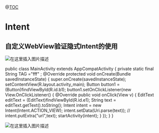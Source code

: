 @[TOC](实验五)
# Intent
## 自定义WebView验证隐式Intent的使用
![在这里插入图片描述](https://img-blog.csdnimg.cn/20190514110140297.png?x-oss-process=image/watermark,type_ZmFuZ3poZW5naGVpdGk,shadow_10,text_aHR0cHM6Ly9ibG9nLmNzZG4ubmV0L3FxXzQyMjQxNDEy,size_16,color_FFFFFF,t_70)


public class MainActivity extends AppCompatActivity {
    private static final String TAG ="fff" ;
    @Override
    protected void onCreate(Bundle savedInstanceState) {
        super.onCreate(savedInstanceState);
        setContentView(R.layout.activity_main);
        Button button1 = (Button)findViewById(R.id.b1);
        button1.setOnClickListener(new View.OnClickListener() {
            @Override
            public void onClick(View v) {
                EditText editText = (EditText)findViewById(R.id.e1);
                String text = editText.getText().toString();
                Intent intent = new Intent(Intent.ACTION_VIEW);
                intent.setData(Uri.parse(text));
//                intent.putExtra("url",text);
                startActivity(intent);
            }
        });
    }
}



![在这里插入图片描述](https://img-blog.csdnimg.cn/20190514112437853.jpg?x-oss-process=image/watermark,type_ZmFuZ3poZW5naGVpdGk,shadow_10,text_aHR0cHM6Ly9ibG9nLmNzZG4ubmV0L3FxXzQyMjQxNDEy,size_16,color_FFFFFF,t_70)
